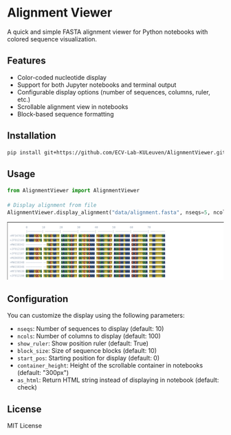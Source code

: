 # Alignment Viewer

A quick and simple FASTA alignment viewer for Python notebooks with colored sequence visualization.

## Features

- Color-coded nucleotide display
- Support for both Jupyter notebooks and terminal output
- Configurable display options (number of sequences, columns, ruler, etc.)
- Scrollable alignment view in notebooks
- Block-based sequence formatting

## Installation

```bash
pip install git+https://github.com/ECV-Lab-KULeuven/AlignmentViewer.git@dev
```

## Usage

```python
from AlignmentViewer import AlignmentViewer

# Display alignment from file
AlignmentViewer.display_alignment("data/alignment.fasta", nseqs=5, ncols=50)
```
![Example image](docs/example.png)

## Configuration

You can customize the display using the following parameters:

- `nseqs`: Number of sequences to display (default: 10)
- `ncols`: Number of columns to display (default: 100)
- `show_ruler`: Show position ruler (default: True)
- `block_size`: Size of sequence blocks (default: 10)
- `start_pos`: Starting position for display (default: 0)
- `container_height`: Height of the scrollable container in notebooks (default: "300px")
- `as_html`: Return HTML string instead of displaying in notebook (default: check)


## License

MIT License
